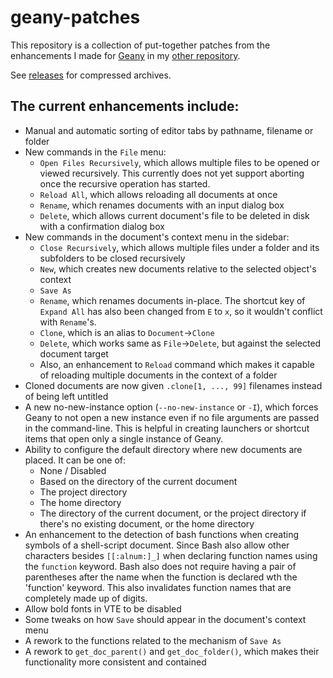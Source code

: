 # geany-patches

This repository is a collection of put-together patches from the enhancements
I made for [Geany](https://github.com/geany/geany) in my
[other repository](https://github.com/konsolebox/geany).

See [releases](https://github.com/konsolebox/geany-patches/releases) for
compressed archives.

## The current enhancements include:

* Manual and automatic sorting of editor tabs by pathname, filename or folder
* New commands in the `File` menu:
  - `Open Files Recursively`, which allows multiple files to be opened or viewed
    recursively.  This currently does not yet support aborting once the
    recursive operation has started.
  - `Reload All`, which allows reloading all documents at once
  - `Rename`, which renames documents with an input dialog box
  - `Delete`, which allows current document's file to be deleted in disk with a
    confirmation dialog box
* New commands in the document's context menu in the sidebar:
  - `Close Recursively`, which allows multiple files under a folder and
    its subfolders to be closed recursively
  - `New`, which creates new documents relative to the selected object's context
  - `Save As`
  - `Rename`, which renames documents in-place.  The shortcut key of
    `Expand All` has also been changed from `E` to `x`, so it wouldn't conflict
    with `Rename`'s.
  - `Clone`, which is an alias to `Document`->`Clone`
  - `Delete`, which works same as `File`->`Delete`, but against the selected
    document target
  - Also, an enhancement to `Reload` command which makes it capable of reloading
    multiple documents in the context of a folder
* Cloned documents are now given `.clone[1, ..., 99]` filenames instead of being
  left untitled
* A new no-new-instance option (`--no-new-instance` or `-I`), which forces Geany
  to not open a new instance even if no file arguments are passed in the
  command-line.  This is helpful in creating launchers or shortcut items that
  open only a single instance of Geany.
* Ability to configure the default directory where new documents are placed.  It
  can be one of:
  - None / Disabled
  - Based on the directory of the current document
  - The project directory
  - The home directory
  - The directory of the current document, or the project directory if
    there's no existing document, or the home directory
* An enhancement to the detection of bash functions when creating symbols of a
  shell-script document.  Since Bash also allow other characters besides
  `[[:alnum:]_]` when declaring function names using the `function` keyword.
  Bash also does not require having a pair of parentheses after the name when
  the function is declared wth the 'function' keyword.  This also invalidates
  function names that are completely made up of digits.
* Allow bold fonts in VTE to be disabled
* Some tweaks on how `Save` should appear in the document's context menu
* A rework to the functions related to the mechanism of `Save As`
* A rework to `get_doc_parent()` and `get_doc_folder()`, which makes
  their functionality more consistent and contained
